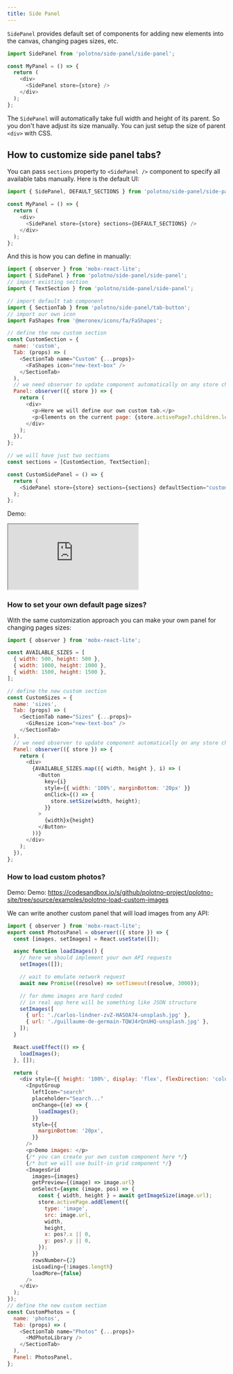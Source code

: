 ```yaml
---
title: Side Panel
---
```


`SidePanel` provides default set of components for adding new elements into the canvas, changing pages sizes, etc.

```js
import SidePanel from 'polotno/side-panel/side-panel';

const MyPanel = () => {
  return (
    <div>
      <SidePanel store={store} />
    </div>
  );
};
```

The `SidePanel` will automatically take full width and height of its parent. So you don't have adjust its size manually. You can just setup the size of parent `<div>` with CSS.

## How to customize side panel tabs?

You can pass `sections` property to `<SidePanel />` component to specify all available tabs manually. Here is the default UI:

```js
import { SidePanel, DEFAULT_SECTIONS } from 'polotno/side-panel/side-panel';

const MyPanel = () => {
  return (
    <div>
      <SidePanel store={store} sections={DEFAULT_SECTIONS} />
    </div>
  );
};
```

And this is how you can define in manually:

```js
import { observer } from 'mobx-react-lite';
import { SidePanel } from 'polotno/side-panel/side-panel';
// import existing section
import { TextSection } from 'polotno/side-panel/side-panel';

// import default tab component
import { SectionTab } from 'polotno/side-panel/tab-button';
// import our own icon
import FaShapes from '@meronex/icons/fa/FaShapes';

// define the new custom section
const CustomSection = {
  name: 'custom',
  Tab: (props) => (
    <SectionTab name="Custom" {...props}>
      <FaShapes icon="new-text-box" />
    </SectionTab>
  ),
  // we need observer to update component automatically on any store changes
  Panel: observer(({ store }) => {
    return (
      <div>
        <p>Here we will define our own custom tab.</p>
        <p>Elements on the current page: {store.activePage?.children.length}</p>
      </div>
    );
  }),
};

// we will have just two sections
const sections = [CustomSection, TextSection];

const CustomSidePanel = () => {
  return (
    <SidePanel store={store} sections={sections} defaultSection="custom" />
  );
};
```

Demo:

<iframe
    src="https://codesandbox.io/embed/github/polotno-project/polotno-site/tree/source/examples/polotno-custom-side-panel?fontsize=14&hidenavigation=1&theme=dark&view=preview"
    style={{
      width: '100%',
      height: '700px',
      border: 0,
      overflow: 'hidden',
    }}
    title="Polotno demo"
    allow="geolocation; microphone; camera; midi; vr; accelerometer; gyroscope; payment; ambient-light-sensor; encrypted-media; usb"
    sandbox="allow-modals allow-forms allow-popups allow-scripts allow-same-origin allow-downloads"
  ></iframe>

### How to set your own default page sizes?

With the same customization approach you can make your own panel for changing pages sizes:

```js
import { observer } from 'mobx-react-lite';

const AVAILABLE_SIZES = [
  { width: 500, height: 500 },
  { width: 1000, height: 1000 },
  { width: 1500, height: 1500 },
];

// define the new custom section
const СustomSizes = {
  name: 'sizes',
  Tab: (props) => (
    <SectionTab name="Sizes" {...props}>
      <GiResize icon="new-text-box" />
    </SectionTab>
  ),
  // we need observer to update component automatically on any store changes
  Panel: observer(({ store }) => {
    return (
      <div>
        {AVAILABLE_SIZES.map(({ width, height }, i) => (
          <Button
            key={i}
            style={{ width: '100%', marginBottom: '20px' }}
            onClick={() => {
              store.setSize(width, height);
            }}
          >
            {width}x{height}
          </Button>
        ))}
      </div>
    );
  }),
};
```

### How to load custom photos?

Demo: Demo: https://codesandbox.io/s/github/polotno-project/polotno-site/tree/source/examples/polotno-load-custom-images

We can write another custom panel that will load images from any API:

```js
import { observer } from 'mobx-react-lite';
export const PhotosPanel = observer(({ store }) => {
  const [images, setImages] = React.useState([]);

  async function loadImages() {
    // here we should implement your own API requests
    setImages([]);

    // wait to emulate network request
    await new Promise((resolve) => setTimeout(resolve, 3000));

    // for demo images are hard coded
    // in real app here will be something like JSON structure
    setImages([
      { url: './carlos-lindner-zvZ-HASOA74-unsplash.jpg' },
      { url: './guillaume-de-germain-TQWJ4rQnUHQ-unsplash.jpg' },
    ]);
  }

  React.useEffect(() => {
    loadImages();
  }, []);

  return (
    <div style={{ height: '100%', display: 'flex', flexDirection: 'column' }}>
      <InputGroup
        leftIcon="search"
        placeholder="Search..."
        onChange={(e) => {
          loadImages();
        }}
        style={{
          marginBottom: '20px',
        }}
      />
      <p>Demo images: </p>
      {/* you can create yur own custom component here */}
      {/* but we will use built-in grid component */}
      <ImagesGrid
        images={images}
        getPreview={(image) => image.url}
        onSelect={async (image, pos) => {
          const { width, height } = await getImageSize(image.url);
          store.activePage.addElement({
            type: 'image',
            src: image.url,
            width,
            height,
            x: pos?.x || 0,
            y: pos?.y || 0,
          });
        }}
        rowsNumber={2}
        isLoading={!images.length}
        loadMore={false}
      />
    </div>
  );
});
// define the new custom section
const СustomPhotos = {
  name: 'photos',
  Tab: (props) => (
    <SectionTab name="Photos" {...props}>
      <MdPhotoLibrary />
    </SectionTab>
  ),
  Panel: PhotosPanel,
};
```

